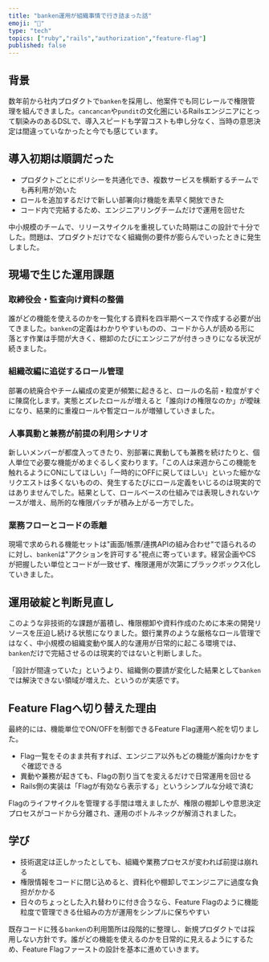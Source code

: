 ```yaml
---
title: "banken運用が組織事情で行き詰まった話"
emoji: "🧭"
type: "tech"
topics: ["ruby","rails","authorization","feature-flag"]
published: false
---
```


## 背景

数年前から社内プロダクトで`banken`を採用し、他案件でも同じレールで権限管理を組んできました。`cancancan`や`pundit`の文化圏にいるRailsエンジニアにとって馴染みのあるDSLで、導入スピードも学習コストも申し分なく、当時の意思決定は間違っていなかったと今でも感じています。

## 導入初期は順調だった

- プロダクトごとにポリシーを共通化でき、複数サービスを横断するチームでも再利用が効いた
- ロールを追加するだけで新しい部署向け機能を素早く開放できた
- コード内で完結するため、エンジニアリングチームだけで運用を回せた

中小規模のチームで、リリースサイクルを重視していた時期はこの設計で十分でした。問題は、プロダクトだけでなく組織側の要件が膨らんでいったときに発生しました。

## 現場で生じた運用課題

### 取締役会・監査向け資料の整備
誰がどの機能を使えるのかを一覧化する資料を四半期ベースで作成する必要が出てきました。`banken`の定義はわかりやすいものの、コードから人が読める形に落とす作業は手間が大きく、棚卸のたびにエンジニアが付きっきりになる状況が続きました。

### 組織改編に追従するロール管理
部署の統廃合やチーム編成の変更が頻繁に起きると、ロールの名前・粒度がすぐに陳腐化します。実態とズレたロールが増えると「誰向けの権限なのか」が曖昧になり、結果的に重複ロールや暫定ロールが増殖していきました。

### 人事異動と兼務が前提の利用シナリオ
新しいメンバーが都度入ってきたり、別部署に異動しても兼務を続けたりと、個人単位で必要な機能がめまぐるしく変わります。「この人は来週からこの機能を触れるようにONにしてほしい」「一時的にOFFに戻してほしい」といった細かなリクエストは多くないものの、発生するたびにロール定義をいじるのは現実的ではありませんでした。結果として、ロールベースの仕組みでは表現しきれないケースが増え、局所的な権限パッチが積み上がる一方でした。

### 業務フローとコードの乖離
現場で求められる機能セットは"画面/帳票/連携APIの組み合わせ"で語られるのに対し、`banken`は"アクションを許可する"視点に寄っています。経営企画やCSが把握したい単位とコードが一致せず、権限運用が次第にブラックボックス化していきました。

## 運用破綻と判断見直し

このような非技術的な課題が蓄積し、権限棚卸や資料作成のために本来の開発リソースを圧迫し続ける状態になりました。銀行業界のような厳格なロール管理ではなく、中小規模の組織変動や属人的な運用が日常的に起こる環境では、`banken`だけで完結させるのは現実的ではないと判断しました。

「設計が間違っていた」というより、組織側の要請が変化した結果として`banken`では解決できない領域が増えた、というのが実感です。

## Feature Flagへ切り替えた理由

最終的には、機能単位でON/OFFを制御できるFeature Flag運用へ舵を切りました。

- Flag一覧をそのまま共有すれば、エンジニア以外もどの機能が誰向けかをすぐ確認できる
- 異動や兼務が起きても、Flagの割り当てを変えるだけで日常運用を回せる
- Rails側の実装は「Flagが有効なら表示する」というシンプルな分岐で済む

Flagのライフサイクルを管理する手間は増えましたが、権限の棚卸しや意思決定プロセスがコードから分離され、運用のボトルネックが解消されました。

## 学び

- 技術選定は正しかったとしても、組織や業務プロセスが変われば前提は崩れる
- 権限情報をコードに閉じ込めると、資料化や棚卸しでエンジニアに過度な負担がかかる
- 日々のちょっとした入れ替わりに付き合うなら、Feature Flagのように機能粒度で管理できる仕組みの方が運用をシンプルに保ちやすい

既存コードに残る`banken`の利用箇所は段階的に整理し、新規プロダクトでは採用しない方針です。誰がどの機能を使えるのかを日常的に見えるようにするため、Feature Flagファーストの設計を基本に進めていきます。
